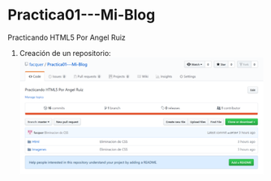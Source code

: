 # Practica01---Mi-Blog
Practicando HTML5 Por Angel Ruiz

1.	Creación de un repositorio:
![Imagen Git](capturas/git.png)
